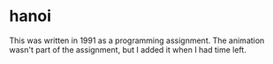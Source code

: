 # hanoi

This was written in 1991 as a programming assignment. The animation wasn't part of the assignment, but I added it when I had time left.

